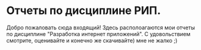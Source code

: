 # Отчеты по дисциплине РИП.
Добро пожаловать сюда входящий!
Здесь располоагаются мои отчеты по дисциплине "Разработка интернет приложений".
С удовольствием смотрите, оценивайте и конечно же скачивайте) мне не жалко ;)
